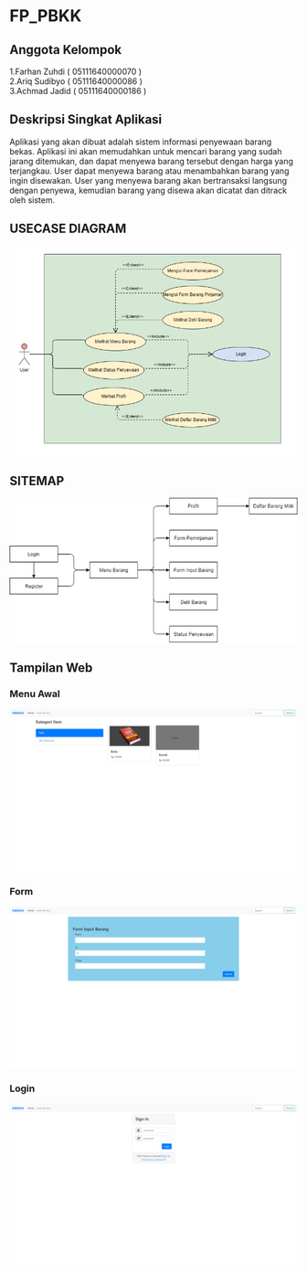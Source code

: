 # FP_PBKK
## Anggota Kelompok
1.Farhan Zuhdi ( 05111640000070 )<br/>
2.Ariq Sudibyo ( 05111640000086 )<br/>
3.Achmad Jadid ( 05111640000186 )<br/>
## Deskripsi Singkat Aplikasi
Aplikasi yang akan dibuat adalah sistem informasi penyewaan barang bekas. Aplikasi ini akan memudahkan untuk mencari barang yang sudah jarang ditemukan, dan dapat menyewa barang tersebut dengan harga yang terjangkau. User dapat menyewa barang atau menambahkan barang yang ingin disewakan. User yang menyewa barang akan bertransaksi langsung dengan penyewa, kemudian barang yang disewa akan dicatat dan ditrack oleh sistem. 
## USECASE DIAGRAM
![form-entry](https://raw.githubusercontent.com/trus25/FP_PBKK/master/readme/usecase-diagram.jpg)
## SITEMAP
![form-entry](https://raw.githubusercontent.com/trus25/FP_PBKK/master/readme/sitemap-diagram.png)
## Tampilan Web
### Menu Awal
![form-entry](https://raw.githubusercontent.com/trus25/FP_PBKK/master/readme/home.png)
### Form
![form-entry](https://raw.githubusercontent.com/trus25/FP_PBKK/master/readme/form-input-barang.png)
### Login
![form-entry](https://raw.githubusercontent.com/trus25/FP_PBKK/master/readme/login.png)
